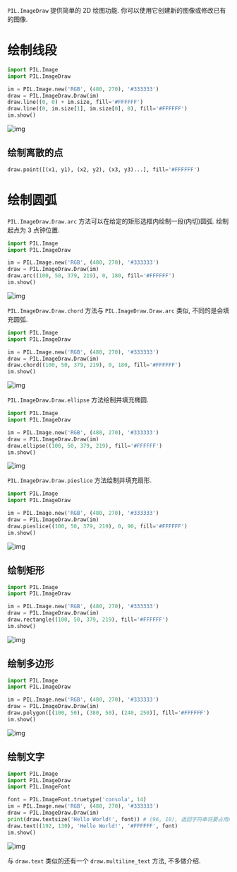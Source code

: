 `PIL.ImageDraw` 提供简单的 2D 绘图功能. 你可以使用它创建新的图像或修改已有的图像.

# 绘制线段

```py
import PIL.Image
import PIL.ImageDraw

im = PIL.Image.new('RGB', (480, 270), '#333333')
draw = PIL.ImageDraw.Draw(im)
draw.line((0, 0) + im.size, fill='#FFFFFF')
draw.line((0, im.size[1], im.size[0], 0), fill='#FFFFFF')
im.show()
```

![img](/img/pil/pil_imagedraw/line.jpg)

## 绘制离散的点

```py
draw.point([(x1, y1), (x2, y2), (x3, y3)...], fill='#FFFFFF')
```

# 绘制圆弧

`PIL.ImageDraw.Draw.arc` 方法可以在给定的矩形选框内绘制一段(内切)圆弧. 绘制起点为 3 点钟位置.

```py
import PIL.Image
import PIL.ImageDraw

im = PIL.Image.new('RGB', (480, 270), '#333333')
draw = PIL.ImageDraw.Draw(im)
draw.arc((100, 50, 379, 219), 0, 180, fill='#FFFFFF')
im.show()
```

![img](/img/pil/pil_imagedraw/arc.jpg)

`PIL.ImageDraw.Draw.chord` 方法与 `PIL.ImageDraw.Draw.arc` 类似, 不同的是会填充圆弧.

```py
import PIL.Image
import PIL.ImageDraw

im = PIL.Image.new('RGB', (480, 270), '#333333')
draw = PIL.ImageDraw.Draw(im)
draw.chord((100, 50, 379, 219), 0, 180, fill='#FFFFFF')
im.show()
```

![img](/img/pil/pil_imagedraw/chord.jpg)

`PIL.ImageDraw.Draw.ellipse` 方法绘制并填充椭圆.

```py
import PIL.Image
import PIL.ImageDraw

im = PIL.Image.new('RGB', (480, 270), '#333333')
draw = PIL.ImageDraw.Draw(im)
draw.ellipse((100, 50, 379, 219), fill='#FFFFFF')
im.show()
```

![img](/img/pil/pil_imagedraw/ellipse.jpg)

`PIL.ImageDraw.Draw.pieslice` 方法绘制并填充扇形.

```py
import PIL.Image
import PIL.ImageDraw

im = PIL.Image.new('RGB', (480, 270), '#333333')
draw = PIL.ImageDraw.Draw(im)
draw.pieslice((100, 50, 379, 219), 0, 90, fill='#FFFFFF')
im.show()
```

![img](/img/pil/pil_imagedraw/pieslice.jpg)

## 绘制矩形

```py
import PIL.Image
import PIL.ImageDraw

im = PIL.Image.new('RGB', (480, 270), '#333333')
draw = PIL.ImageDraw.Draw(im)
draw.rectangle((100, 50, 379, 219), fill='#FFFFFF')
im.show()
```

![img](/img/pil/pil_imagedraw/rectangle.jpg)

## 绘制多边形

```py
import PIL.Image
import PIL.ImageDraw

im = PIL.Image.new('RGB', (480, 270), '#333333')
draw = PIL.ImageDraw.Draw(im)
draw.polygon([(100, 50), (380, 50), (240, 250)], fill='#FFFFFF')
im.show()
```

![img](/img/pil/pil_imagedraw/polygon.jpg)

## 绘制文字

```py
import PIL.Image
import PIL.ImageDraw
import PIL.ImageFont

font = PIL.ImageFont.truetype('consola', 14)
im = PIL.Image.new('RGB', (480, 270), '#333333')
draw = PIL.ImageDraw.Draw(im)
print(draw.textsize('Hello World!', font)) # (96, 10), 返回字符串将要占用的像素区域大小
draw.text((192, 130), 'Hello World!', '#FFFFFF', font)
im.show()
```

![img](/img/pil/pil_imagedraw/text.jpg)

与 `draw.text` 类似的还有一个 `draw.multiline_text` 方法, 不多做介绍.
